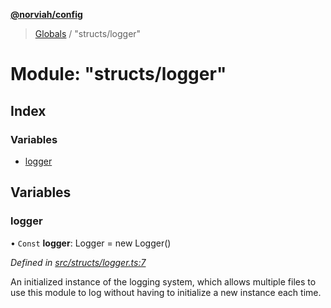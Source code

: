 **[@norviah/config](../README.md)**

> [Globals](../globals.md) / "structs/logger"

# Module: "structs/logger"

## Index

### Variables

* [logger](_structs_logger_.md#logger)

## Variables

### logger

• `Const` **logger**: Logger = new Logger()

*Defined in [src/structs/logger.ts:7](https://github.com/Norviah/config/blob/54727f7/src/structs/logger.ts#L7)*

An initialized instance of the logging system, which allows multiple files to
use this module to log without having to initialize a new instance each time.
